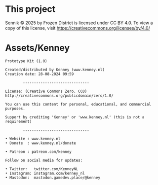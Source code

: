 # This project

 Sennik © 2025 by Frozen District is licensed under CC BY 4.0. To view a copy of this license, visit https://creativecommons.org/licenses/by/4.0/

# Assets/Kenney

	Prototype Kit (1.0)

	Created/distributed by Kenney (www.kenney.nl)
	Creation date: 28-08-2024 09:59
	
			------------------------------

	License: (Creative Commons Zero, CC0)
	http://creativecommons.org/publicdomain/zero/1.0/

	You can use this content for personal, educational, and commercial purposes.

	Support by crediting 'Kenney' or 'www.kenney.nl' (this is not a requirement)

			------------------------------

	• Website : www.kenney.nl
	• Donate  : www.kenney.nl/donate

	• Patreon : patreon.com/kenney
	
	Follow on social media for updates:

	• Twitter:   twitter.com/KenneyNL
	• Instagram: instagram.com/kenney_nl
	• Mastodon:  mastodon.gamedev.place/@kenney
